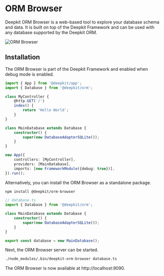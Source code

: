 # ORM Browser

Deepkit ORM Browser is a web-based tool to explore your database schema and data. It is built on top of the Deepkit Framework and can be used with any database supported by the Deepkit ORM.

![ORM Browser](/assets/screenshots-orm-browser/content-editing.png)

## Installation

The ORM Browser is part of the Deepkit Framework and enabled when debug mode is enabled.

```typescript
import { App } from '@deepkit/app';
import { Database } from '@deepkit/orm';

class MyController {
    @http.GET('/')
    index() {
        return 'Hello World';
    }
}

class MainDatabase extends Database {
    constructor() {
        super(new DatabaseAdapterSQLite());
    }
}

new App({
    controllers: [MyController],
    providers: [MainDatabase],
    imports: [new FrameworkModule({debug: true})],
}).run();
```

Alternatively, you can install the ORM Browser as a standalone package.

```bash
npm install @deepkit/orm-browser
```

```typescript
// database.ts
import { Database } from '@deepkit/orm';

class MainDatabase extends Database {
    constructor() {
        super(new DatabaseAdapterSQLite());
    }
}

export const database = new MainDatabase();
```

Next, the ORM Browser server can be started.

```sh
./node_modules/.bin/deepkit-orm-browser database.ts
```

The ORM Browser is now available at http://localhost:9090.

